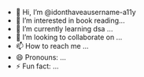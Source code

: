 - 👋 Hi, I’m @idonthaveausername-a11y
- 👀 I’m interested in book reading...
- 🌱 I’m currently learning dsa ...
- 💞️ I’m looking to collaborate on ...
- 📫 How to reach me ...
- 😄 Pronouns: ...
- ⚡ Fun fact: ...

<!---
idonthaveausername-a11y/idonthaveausername-a11y is a ✨ special ✨ repository because its `README.md` (this file) appears on your GitHub profile.
You can click the Preview link to take a look at your changes.
--->
